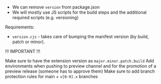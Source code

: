 - We can remove `version` from package.json
- We will mostly use JS scripts for the build steps and the additional required scripts (e.g. versioning)

Requirements:

- `version.cjs` - takes care of bumping the manifest version (by build, patch or minor).

!!! IMPORTANT !!!

Make sure to have the extension version as `major.minor.patch.build`
Add environments when pushing to preview channel and for the promotion of a preview release
(someone has to approve them)
Make sure to add branch protection rules for main + `v[0-9].x` branches
